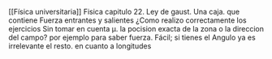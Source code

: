 [[Física universitaria]]
Fisica capitulo 22.
Ley de gaust. Una caja. que contiene Fuerza  entrantes y salientes
¿Como realizo correctamente los ejercicios Sin tomar en cuenta µ. la pocision exacta de la zona o la direccion del campo?
por ejemplo para saber fuerza.
Fácil; si tienes el Angulo ya es irrelevante el resto. en cuanto a longitudes